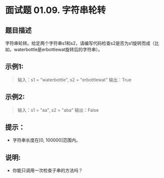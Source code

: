 # 面试题 01.09. 字符串轮转

## 题目描述
字符串轮转。给定两个字符串s1和s2，请编写代码检查s2是否为s1旋转而成（比如，waterbottle是erbottlewat旋转后的字符串）。

## 示例1:

> 输入：s1 = "waterbottle", s2 = "erbottlewat"
> 输出：True

## 示例2:

> 输入：s1 = "aa", s2 = "aba"
> 输出：False

## 提示：
- 字符串长度在[0, 100000]范围内。

## 说明:
- 你能只调用一次检查子串的方法吗？

